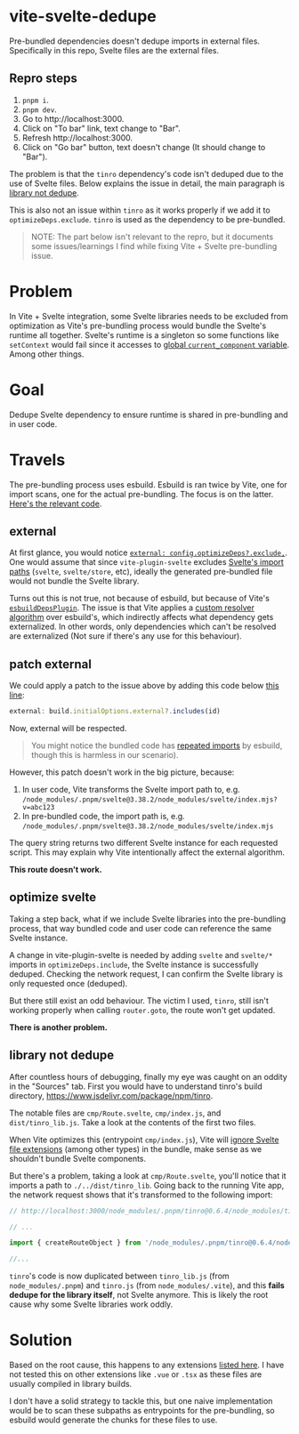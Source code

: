 # vite-svelte-dedupe

Pre-bundled dependencies doesn't dedupe imports in external files. Specifically in this repo, Svelte files are the external files.

## Repro steps

1. `pnpm i`.
2. `pnpm dev`.
3. Go to http://localhost:3000.
4. Click on "To bar" link, text change to "Bar".
5. Refresh http://localhost:3000.
6. Click on "Go bar" button, text doesn't change (It should change to "Bar").

The problem is that the `tinro` dependency's code isn't deduped due to the use of Svelte files. Below explains the issue in detail, the main paragraph is [library not dedupe](#library-not-dedupe).

This is also not an issue within `tinro` as it works properly if we add it to `optimizeDeps.exclude`. `tinro` is used as the dependency to be pre-bundled.

> NOTE: The part below isn't relevant to the repro, but it documents some issues/learnings I find while fixing Vite + Svelte pre-bundling issue.

# Problem

In Vite + Svelte integration, some Svelte libraries needs to be excluded from optimization as Vite's pre-bundling process would bundle the Svelte's runtime all together. Svelte's runtime is a singleton so some functions like `setContext` would fail since it accesses to [global `current_component` variable](https://github.com/sveltejs/svelte/blob/c5f588ee50a50a77bb22ba006ee04f66795de74f/src/runtime/internal/lifecycle.ts#L3). Among other things.

# Goal

Dedupe Svelte dependency to ensure runtime is shared in pre-bundling and in user code.

# Travels

The pre-bundling process uses esbuild. Esbuild is ran twice by Vite, one for import scans, one for the actual pre-bundling. The focus is on the latter. [Here's the relevant code](https://github.com/vitejs/vite/blob/9abdb8137ef54dd095e7bc47ae6a1ccf490fd196/packages/vite/src/node/optimizer/index.ts#L262).

## external

At first glance, you would notice [`external: config.optimizeDeps?.exclude,`](https://github.com/vitejs/vite/blob/9abdb8137ef54dd095e7bc47ae6a1ccf490fd196/packages/vite/src/node/optimizer/index.ts#L266). One would assume that since `vite-plugin-svelte` excludes [Svelte's import paths](https://github.com/sveltejs/vite-plugin-svelte/blob/09b63d32e8816acc554a66d4d01062be197dfbb7/packages/vite-plugin-svelte/src/index.ts#L61) (`svelte`, `svelte/store`, etc), ideally the generated pre-bundled file would not bundle the Svelte library.

Turns out this is not true, not because of esbuild, but because of Vite's [`esbuildDepsPlugin`](https://github.com/vitejs/vite/blob/9abdb8137ef54dd095e7bc47ae6a1ccf490fd196/packages/vite/src/node/optimizer/esbuildDepPlugin.ts). The issue is that Vite applies a [custom resolver algorithm](https://github.com/vitejs/vite/blob/9abdb8137ef54dd095e7bc47ae6a1ccf490fd196/packages/vite/src/node/optimizer/esbuildDepPlugin.ts#L103-L138) over esbuild's, which indirectly affects what dependency gets externalized. In other words, only dependencies which can't be resolved are externalized (Not sure if there's any use for this behaviour).

## patch external

We could apply a patch to the issue above by adding this code below [this line](https://github.com/vitejs/vite/blob/9abdb8137ef54dd095e7bc47ae6a1ccf490fd196/packages/vite/src/node/optimizer/esbuildDepPlugin.ts#L134):

```js
external: build.initialOptions.external?.includes(id)
```

Now, external will be respected.

> You might notice the bundled code has [repeated imports](https://github.com/evanw/esbuild/issues/475) by esbuild, though this is harmless in our scenario).

However, this patch doesn't work in the big picture, because:

1. In user code, Vite transforms the Svelte import path to, e.g. `/node_modules/.pnpm/svelte@3.38.2/node_modules/svelte/index.mjs?v=abc123`
2. In pre-bundled code, the import path is, e.g. `/node_modules/.pnpm/svelte@3.38.2/node_modules/svelte/index.mjs`

The query string returns two different Svelte instance for each requested script. This may explain why Vite intentionally affect the external algorithm.

**This route doesn't work.**

## optimize svelte

Taking a step back, what if we include Svelte libraries into the pre-bundling process, that way bundled code and user code can reference the same Svelte instance.

A change in vite-plugin-svelte is needed by adding `svelte` and `svelte/*` imports in `optimizeDeps.include`, the Svelte instance is successfully deduped. Checking the network request, I can confirm the Svelte library is only requested once (deduped).

But there still exist an odd behaviour. The victim I used, `tinro`, still isn't working properly when calling `router.goto`, the route won't get updated.

**There is another problem.**

## library not dedupe

After countless hours of debugging, finally my eye was caught on an oddity in the "Sources" tab. First you would have to understand tinro's build directory, https://www.jsdelivr.com/package/npm/tinro.

The notable files are `cmp/Route.svelte`, `cmp/index.js`, and `dist/tinro_lib.js`. Take a look at the contents of the first two files.

When Vite optimizes this (entrypoint `cmp/index.js`), Vite will [ignore Svelte file extensions](https://github.com/vitejs/vite/blob/9aa255a0abcb9f5b23c34607b2188f796f4b6c94/packages/vite/src/node/optimizer/esbuildDepPlugin.ts#L71-L85) (among other types) in the bundle, make sense as we shouldn't bundle Svelte components.

But there's a problem, taking a look at `cmp/Route.svelte`, you'll notice that it imports a path to `./../dist/tinro_lib`. Going back to the running Vite app, the network request shows that it's transformed to the following import:

```js
// http://localhost:3000/node_modules/.pnpm/tinro@0.6.4/node_modules/tinro/cmp/Route.svelte

// ...

import { createRouteObject } from '/node_modules/.pnpm/tinro@0.6.4/node_modules/tinro/dist/tinro_lib.js'

//...
```

`tinro`'s code is now duplicated between `tinro_lib.js` (from `node_modules/.pnpm`) and `tinro.js` (from `node_modules/.vite`), and this **fails dedupe for the library itself**, not Svelte anymore. This is likely the root cause why some Svelte libraries work oddly.

# Solution

Based on the root cause, this happens to any extensions [listed here](https://github.com/vitejs/vite/blob/9aa255a0abcb9f5b23c34607b2188f796f4b6c94/packages/vite/src/node/optimizer/esbuildDepPlugin.ts#L15-L32). I have not tested this on other extensions like `.vue` or `.tsx` as these files are usually compiled in library builds.

I don't have a solid strategy to tackle this, but one naive implementation would be to scan these subpaths as entrypoints for the pre-bundling, so esbuild would generate the chunks for these files to use.
